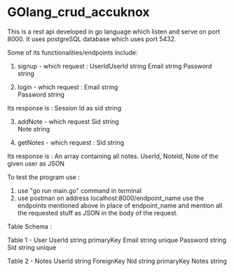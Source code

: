 # GOlang_crud_accuknox
This is a rest api developed in go language which listen and serve on port 8000. It uses postgreSQL database which uses port 5432.

Some of its functionalities/endpoints include:

1) signup - which request :
  UserIdUserId		string
	Email		string
	Password	string
  
2) login - which request :
  Email		string 	
  Password	string
  
 Its response is :
  Session Id as sid     string
   
3) addNote - which request
  Sid 	string	
	Note	string	

4) getNotes - which request :
  Sid		string
 
 Its response is :
  An array containing all notes. UserId, NoteId, Note of the given user as JSON

To test the program use :
1) use "go run main.go" command in terminal
2) use postman on address
    localhost:8000/endpoint_name
use the endpoints mentioned above in place of endpoint_name and mention all the requested stuff as JSON in the body of the request.


Table Schema :

Table 1 - User
UserId		string	primaryKey
Email		string 	unique
Password	string	 	 
Sid			string	unique

Table 2 - Notes
UserId		string	ForeignKey
Nid			string	primaryKey
Notes		string
